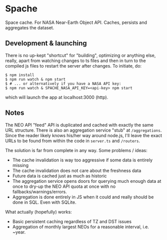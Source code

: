 # Spache

Space cache. For NASA Near-Earth Object API. Caches, persists and aggregates
the dataset.

## Development & launching

There is no up-kept "shortcut" for "building", optimizing or anything else,
really, apart from watching changes to ts files and then in turn to the compiled
js files to restart the server after changes. To initiate, do:
```
$ npm install
$ npm run watch & npm start
$ # ... or alternatively if you have a NASA API key:
$ npm run watch & SPACHE_NASA_API_KEY=<api-key> npm start
```
which will launch the app at localhost:3000 (http).

## Notes

The NEO API "feed" API is duplicated and cached with exactly the same URL
structure. There is also an aggregation service "stub" at `/aggregations`.
Since the reader likely knows his/her way around node.js, I'll leave the exact
URLs to be found from within the code in `server.ts` and `/routers`.

The solution is far from complete in any way. Some problems / ideas:
- The cache invalidation is way too aggressive if some data is entirely missing
- The cache invalidation does not care about the freshness data
- Future data is cached just as much as historic
- The aggregation service opens doors for querying much enough data at once to
  dry-up the NEO API quota at once with no fallbacks/warnings/errors.
- Aggregation is done entirely in JS when it could and really should be done
  in SQL. Even with SQLite.

What actually (hopefully) works:
- Basic persistent caching regardless of TZ and DST issues
- Aggregation of monthly largest NEOs for a reasonable interval, i.e. ~year.
